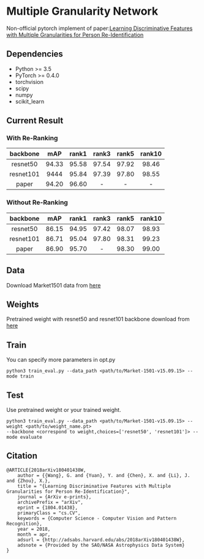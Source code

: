 # Multiple Granularity Network
Non-official pytorch implement of paper:[Learning Discriminative Features with Multiple Granularities for Person Re-Identification](https://arxiv.org/abs/1804.01438v1)


## Dependencies

- Python >= 3.5
- PyTorch >= 0.4.0
- torchvision
- scipy
- numpy
- scikit_learn



## Current Result

### With Re-Ranking
| backbone |  mAP | rank1 | rank3 | rank5 | rank10 |  
| :------: |  :------: | :------: | :------: | :------: |  :------: |   
| resnet50 |  94.33 | 95.58 | 97.54 | 97.92 | 98.46 |  
| resnet101 |  9444 | 95.84 | 97.39 | 97.80 | 98.55 | 
| paper |  94.20 | 96.60 | - | - | - | 

### Without Re-Ranking
| backbone |  mAP | rank1 | rank3 | rank5 | rank10 |  
| :------: |  :------: | :------: | :------: | :------: |  :------: |   
| resnet50 |  86.15 | 94.95 | 97.42 | 98.07 | 98.93 |  
| resnet101 |  86.71 | 95.04 | 97.80 | 98.31 | 99.23 | 
| paper |  86.90 | 95.70 | - | 98.30 | 99.00 | 

## Data

Download Market1501  data from [here](http://www.liangzheng.org/Project/project_reid.html)

## Weights

Pretrained weight with resnet50 and resnet101 backbone download from [here](https://drive.google.com/open?id=1TyM7J_UjLhvU8UUkxcKwLQq8VFHlEWCa)
## Train

You can specify more parameters in opt.py

```
python3 train_eval.py --data_path <path/to/Market-1501-v15.09.15> --mode train
```

## Test

Use pretrained weight or your trained weight.

```
python3 train_eval.py --data_path <path/to/Market-1501-v15.09.15> --weight <path/to/weight_name.pt> 
--backbone <correspond to weight,choices=['resnet50', 'resnet101']> --mode evaluate
```


## Citation

```text
@ARTICLE{2018arXiv180401438W,
    author = {{Wang}, G. and {Yuan}, Y. and {Chen}, X. and {Li}, J. and {Zhou}, X.},
    title = "{Learning Discriminative Features with Multiple Granularities for Person Re-Identification}",
    journal = {ArXiv e-prints},
    archivePrefix = "arXiv",
    eprint = {1804.01438},
    primaryClass = "cs.CV",
    keywords = {Computer Science - Computer Vision and Pattern Recognition},
    year = 2018,
    month = apr,
    adsurl = {http://adsabs.harvard.edu/abs/2018arXiv180401438W},
    adsnote = {Provided by the SAO/NASA Astrophysics Data System}
}
```
